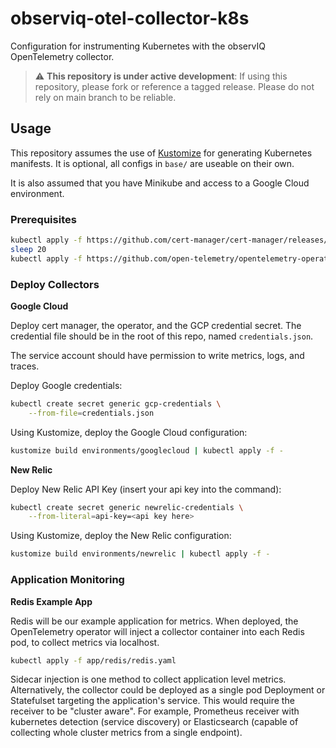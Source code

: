 # observiq-otel-collector-k8s

Configuration for instrumenting Kubernetes with the observIQ OpenTelemetry collector.

> :warning: **This repository is under active development**: If using this repository, please fork or reference a tagged release. Please do not rely on main branch to be reliable.

## Usage

This repository assumes the use of [Kustomize](https://kustomize.io/) for generating Kubernetes manifests.
It is optional, all configs in `base/` are useable on their own.

It is also assumed that you have Minikube and access to a Google Cloud environment.

### Prerequisites

```bash
kubectl apply -f https://github.com/cert-manager/cert-manager/releases/download/v1.8.0/cert-manager.yaml 
sleep 20
kubectl apply -f https://github.com/open-telemetry/opentelemetry-operator/releases/latest/download/opentelemetry-operator.yaml
```

### Deploy Collectors

**Google Cloud**

Deploy cert manager, the operator, and the GCP credential secret. The credential file should be in the root of
this repo, named `credentials.json`.

The service account should have permission to write metrics, logs, and traces.

Deploy Google credentials:
```bash
kubectl create secret generic gcp-credentials \
    --from-file=credentials.json
```

Using Kustomize, deploy the Google Cloud configuration:
```bash
kustomize build environments/googlecloud | kubectl apply -f -
```

**New Relic**

Deploy New Relic API Key (insert your api key into the command):
```bash
kubectl create secret generic newrelic-credentials \
    --from-literal=api-key=<api key here>
```

Using Kustomize, deploy the New Relic configuration:
```bash
kustomize build environments/newrelic | kubectl apply -f -
```

### Application Monitoring

**Redis Example App**

Redis will be our example application for metrics. When deployed, the OpenTelemetry operator will
inject a collector container into each Redis pod, to collect metrics via localhost.

```bash
kubectl apply -f app/redis/redis.yaml
```

Sidecar injection is one method to collect application level metrics. Alternatively, the collector could be deployed
as a single pod Deployment or Statefulset targeting the application's service. This would require the receiver to be
"cluster aware". For example, Prometheus receiver with kubernetes detection (service discovery) or Elasticsearch (capable of collecting whole cluster metrics from a single endpoint).


